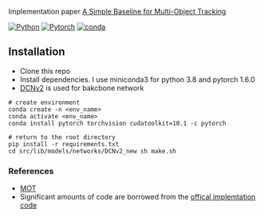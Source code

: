 Implementation paper [A Simple Baseline for Multi-Object Tracking](https://arxiv.org/pdf/2004.01888v4.pdf)

[![Python](https://img.shields.io/badge/python-3.5%20%7C%203.6%20%7C%203.7%20%7C%203.8-blue)](https://www.python.org)
[![Pytorch](https://img.shields.io/badge/pytorch-1.6.0-red)](https://pytorch.org/)
[![conda](https://img.shields.io/badge/conda-green)](https://docs.conda.io/en/latest/miniconda.html)

## Installation
 * Clone this repo
 * Install dependencies. I use miniconda3 for python 3.8 and pytorch 1.6.0
 * [DCNv2](https://github.com/CharlesShang/DCNv2) is used for bakcbone network
 ```
 # create environment
 conda create -n <env_name>
 conda activate <env_name>
 conda install pytorch torchvision cudatoolkit=10.1 -c pytorch

 # return to the root directory
 pip install -r requirements.txt
 cd src/lib/models/networks/DCNv2_new sh make.sh
 ```

### References
 * [MOT](https://paperswithcode.com/paper/a-simple-baseline-for-multi-object-tracking)
 * Significant amounts of code are borrowed from the [offical implemtation code](https://github.com/microsoft/FairMOT)